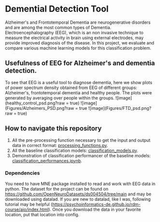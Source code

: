 # Demential Detection Tool
 Alzheimer's and Frontotemporal Dementia are neurogenerative disorders and are among the most common types of Dementia. Electroencephalography (EEG), which is an non invasive technique to measure the electrical activity in brain using external electrodes, may provide improved diagnosis of the disease. In this project, we evaluate and compare various machine learning models for this classification problem. 

## Usefulness of EEG for Alzheimer's and dementia detection.
To see that EEG is a useful tool to diagnose dementia, here we show plots of power spectrum density obtained from EEG of different groups: Alzheimer's, frontotemporal dementia and healthy people. The plots were generated by averaging over people within the groups. 
![image](healthy_control_psd.png?raw = true)
![image](Figures/Alzheimers_PSD.png?raw = true
![image](Figures/FTD_psd.png?raw = true)
 
## How to navigate this repository

1) All the pre-processing function necessary to get the input and output data in correct format: [processing_functions.py](https://github.com/HimanshuKhanchandani/Demential-Detection-Tool/blob/main/processing_functions.py).
2) All the baseline classification models: [classification_models.py](https://github.com/HimanshuKhanchandani/Demential-Detection-Tool/blob/main/classification_models.py).
3) Demonstration of classification performancer of the baseline models: [classification_performances.ipynb](https://github.com/HimanshuKhanchandani/Demential-Detection-Tool/blob/main/classification_performances.ipynb).
 
 ### Dependencies
 You need to have MNE package installed to read and work with EEG data in python. 
 The dataset for the project can be found on https://github.com/OpenNeuroDatasets/ds004504/tree/main and may be downloaded using datalad. If you are new to datalad, like I was, following tutorial may be helpful (https://psychoinformatics-de.github.io/rdm-course/aio/index.html). Once you download the data in your favorite location, put that location into config.
